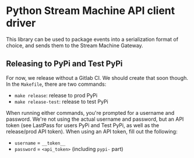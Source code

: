 # Python Stream Machine API client driver

This library can be used to package events into a serialization format of choice, and sends them to the Stream Machine Gateway.


## Releasing to PyPi and Test PyPi

For now, we release without a Gitlab CI. We should create that soon though. In the `Makefile`, there are two commands:
- `make release`: release to prod PyPi
- `make release-test`: release to test PyPi

When running either commands, you're prompted for a username and password. We're not using the actual username and password, but an API token (see LastPass for users PyPi and Test PyPi, as well as the release/prod API token). When using an API token, fill out the following:
- `username` = `__token__`
- `password` = `<api_token>` (including `pypi-` part)
